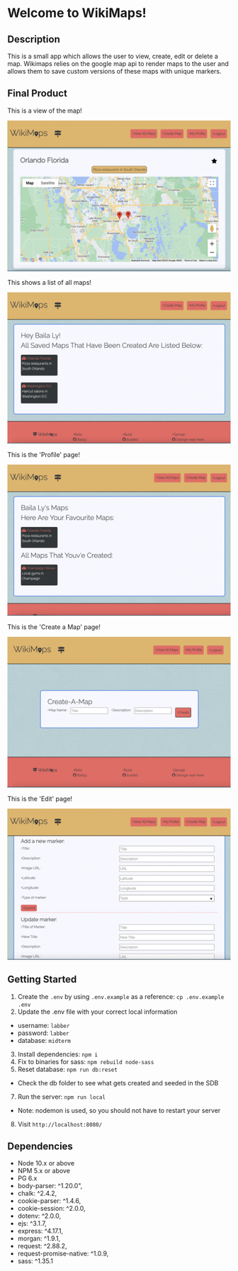 Welcome to WikiMaps!
=========
## Description
  
  This is a small app which allows the user to view, create, edit or delete a map.
  Wikimaps relies on the google map api to render maps to the user and allows 
  them to save custom versions of these maps with unique markers.

## Final Product

This is a view of the map!

!["View of The Map"](https://github.com/bulabd/Wiki-Map/blob/master/docs/Screen%20Shot%202022-05-12%20at%202.49.31%20PM.png?raw=true)

This shows a list of all maps!

!["List of All Maps"](https://github.com/bulabd/Wiki-Map/blob/master/docs/Screen%20Shot%202022-05-12%20at%202.51.26%20PM.png?raw=true)

This is the 'Profile' page!

!["Profile Page"](https://github.com/bulabd/Wiki-Map/blob/master/docs/Screen%20Shot%202022-05-12%20at%202.52.19%20PM.png?raw=true)

This is the 'Create a Map' page!

!["Create a Map Page"](https://github.com/bulabd/Wiki-Map/blob/master/docs/Screen%20Shot%202022-05-12%20at%202.53.15%20PM.png?raw=true)

This is the 'Edit' page!

!["Edit Page"](https://github.com/bulabd/Wiki-Map/blob/master/docs/Screen%20Shot%202022-05-12%20at%202.54.48%20PM.png?raw=true)


## Getting Started

1. Create the `.env` by using `.env.example` as a reference: `cp .env.example .env`
2. Update the .env file with your correct local information 
  - username: `labber` 
  - password: `labber` 
  - database: `midterm`
3. Install dependencies: `npm i`
4. Fix to binaries for sass: `npm rebuild node-sass`
5. Reset database: `npm run db:reset`
  - Check the db folder to see what gets created and seeded in the SDB
7. Run the server: `npm run local`
  - Note: nodemon is used, so you should not have to restart your server
8. Visit `http://localhost:8080/`


## Dependencies

  -   Node 10.x or above
  -   NPM 5.x or above
  -   PG 6.x
  -   body-parser: ^1.20.0",
  -   chalk: ^2.4.2,
  -   cookie-parser: ^1.4.6,
  -   cookie-session: ^2.0.0,
  -   dotenv: ^2.0.0,
  -   ejs: ^3.1.7,
  -   express: ^4.17.1,
  -   morgan: ^1.9.1,
  -   request: ^2.88.2,
  -   request-promise-native: ^1.0.9,
  -   sass: ^1.35.1

